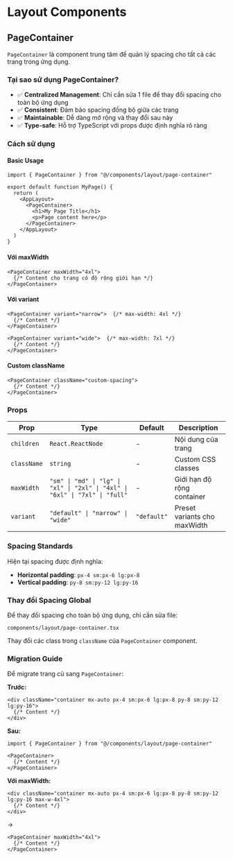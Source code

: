 # Layout Components

## PageContainer

`PageContainer` là component trung tâm để quản lý spacing cho tất cả các trang trong ứng dụng.

### Tại sao sử dụng PageContainer?

- ✅ **Centralized Management**: Chỉ cần sửa 1 file để thay đổi spacing cho toàn bộ ứng dụng
- ✅ **Consistent**: Đảm bảo spacing đồng bộ giữa các trang
- ✅ **Maintainable**: Dễ dàng mở rộng và thay đổi sau này
- ✅ **Type-safe**: Hỗ trợ TypeScript với props được định nghĩa rõ ràng

### Cách sử dụng

#### Basic Usage
```tsx
import { PageContainer } from "@/components/layout/page-container"

export default function MyPage() {
  return (
    <AppLayout>
      <PageContainer>
        <h1>My Page Title</h1>
        <p>Page content here</p>
      </PageContainer>
    </AppLayout>
  )
}
```

#### Với maxWidth
```tsx
<PageContainer maxWidth="4xl">
  {/* Content cho trang có độ rộng giới hạn */}
</PageContainer>
```

#### Với variant
```tsx
<PageContainer variant="narrow">  {/* max-width: 4xl */}
  {/* Content */}
</PageContainer>

<PageContainer variant="wide">  {/* max-width: 7xl */}
  {/* Content */}
</PageContainer>
```

#### Custom className
```tsx
<PageContainer className="custom-spacing">
  {/* Content */}
</PageContainer>
```

### Props

| Prop | Type | Default | Description |
|------|------|---------|-------------|
| `children` | `React.ReactNode` | - | Nội dung của trang |
| `className` | `string` | - | Custom CSS classes |
| `maxWidth` | `"sm" \| "md" \| "lg" \| "xl" \| "2xl" \| "4xl" \| "6xl" \| "7xl" \| "full"` | - | Giới hạn độ rộng container |
| `variant` | `"default" \| "narrow" \| "wide"` | `"default"` | Preset variants cho maxWidth |

### Spacing Standards

Hiện tại spacing được định nghĩa:
- **Horizontal padding**: `px-4 sm:px-6 lg:px-8`
- **Vertical padding**: `py-8 sm:py-12 lg:py-16`

### Thay đổi Spacing Global

Để thay đổi spacing cho toàn bộ ứng dụng, chỉ cần sửa file:
```
components/layout/page-container.tsx
```

Thay đổi các class trong `className` của `PageContainer` component.

### Migration Guide

Để migrate trang cũ sang `PageContainer`:

**Trước:**
```tsx
<div className="container mx-auto px-4 sm:px-6 lg:px-8 py-8 sm:py-12 lg:py-16">
  {/* Content */}
</div>
```

**Sau:**
```tsx
import { PageContainer } from "@/components/layout/page-container"

<PageContainer>
  {/* Content */}
</PageContainer>
```

**Với maxWidth:**
```tsx
<div className="container mx-auto px-4 sm:px-6 lg:px-8 py-8 sm:py-12 lg:py-16 max-w-4xl">
  {/* Content */}
</div>
```

→ 

```tsx
<PageContainer maxWidth="4xl">
  {/* Content */}
</PageContainer>
```

